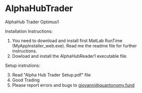 # AlphaHubTrader
AlphaHub Trader Optimus1

Installation Instructions:

1) You need to download and install first MatLab RunTime (MyAppInstaller_web.exe). 
Read me the readme file for further instructions. 
2) Dowload and install the AlphaHubReader1 executable file. 

Setup instrutions:

3) Read "Alpha Hub Trader Setup.pdf" file
4) Good Trading
5) Please report errors and bugs to giovanni@quantonomy.fund






